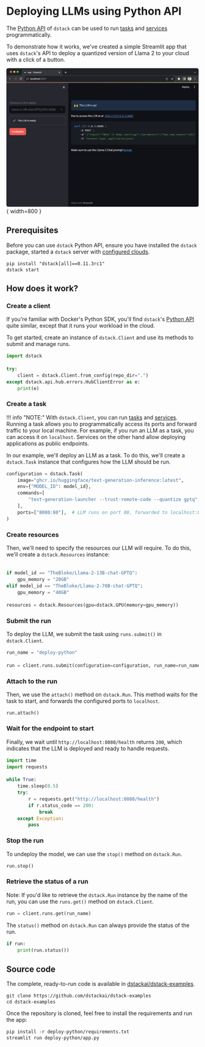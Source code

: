 # Deploying LLMs using Python API

The [Python API](../docs/reference/api/python/index.md) of `dstack` can be used to run [tasks](../docs/guides/tasks.md) and [services](../docs/guides/services.md) programmatically.

To demonstrate how it works, we've created a simple Streamlit app that uses `dstack`'s API to deploy a quantized 
version of Llama 2 to your cloud with a click of a button.

![](images/python-api/dstack-python-api-streamlit-example.png){ width=800 }

## Prerequisites

Before you can use `dstack` Python API, ensure you have installed the `dstack` package, 
started a `dstack` server with [configured clouds](../docs/guides/clouds.md).
    
```shell
pip install "dstack[all]==0.11.3rc1"  
dstack start
```

## How does it work?

### Create a client

If you're familiar with Docker's Python SDK, you'll find `dstack`'s [Python API](../docs/reference/api/python/index.md) 
quite similar, except that it runs your workload in the cloud.

To get started, create an instance of `dstack.Client` and use its methods to submit and manage runs.

```python
import dstack

try:
    client = dstack.Client.from_config(repo_dir=".")
except dstack.api.hub.errors.HubClientError as e:
    print(e)
```

### Create a task

!!! info "NOTE:"
    With `dstack.Client`, you can run [tasks](../docs/guides/tasks.md) and [services](../docs/guides/services.md).
    Running a task allows you to programmatically access its ports and
    forward traffic to your local machine. For example, if you run an LLM as a task, you can access it on `localhost`.
    Services on the other hand allow deploying applications as public endpoints.

In our example, we'll deploy an LLM as a task. To do this, we'll create a `dstack.Task` instance that configures how the
LLM should be run.

```python
configuration = dstack.Task(
    image="ghcr.io/huggingface/text-generation-inference:latest",
    env={"MODEL_ID": model_id},
    commands=[
        "text-generation-launcher --trust-remote-code --quantize gptq",
    ],
    ports=["8080:80"],  # LLM runs on port 80, forwarded to localhost:8080
)
```

### Create resources

Then, we'll need to specify the resources our LLM will require. To do this, we'll create a `dstack.Resources` instance:

```python

if model_id == "TheBloke/Llama-2-13B-chat-GPTQ":
    gpu_memory = "20GB"
elif model_id == "TheBloke/Llama-2-70B-chat-GPTQ":
    gpu_memory = "40GB"

resources = dstack.Resources(gpu=dstack.GPU(memory=gpu_memory))
```

### Submit the run

To deploy the LLM, we submit the task using `runs.submit()` in `dstack.Client`.

```python
run_name = "deploy-python"

run = client.runs.submit(configuration=configuration, run_name=run_name, resources=resources)
```

### Attach to the run

Then, we use the `attach()` method on `dstack.Run`. This method waits for the task to start, 
and forwards the configured ports to `localhost`.

```
run.attach()
```

### Wait for the endpoint to start

Finally, we wait until `http://localhost:8080/health` returns `200`, which indicates that the LLM is deployed and ready to
handle requests.

```python
import time
import requests

while True:
    time.sleep(0.5)
    try:
        r = requests.get("http://localhost:8080/health")
        if r.status_code == 200:
            break
    except Exception:
        pass
```

### Stop the run

To undeploy the model, we can use the `stop()` method on `dstack.Run`.

```python
run.stop()
```

### Retrieve the status of a run

Note: If you'd like to retrieve the `dstack.Run` instance by the name of the run,
you can use the `runs.get()` method on `dstack.Client`.

```python
run = client.runs.get(run_name)
```

The `status()` method on `dstack.Run` can always provide the status of the run.

```python
if run:
    print(run.status())
```

## Source code
    
The complete, ready-to-run code is available in [dstackai/dstack-examples](https://github.com/dstackai/dstack-examples).

```shell
git clone https://github.com/dstackai/dstack-examples
cd dstack-examples
```

Once the repository is cloned, feel free to install the requirements and run the app:

```
pip install -r deploy-python/requirements.txt
streamlit run deploy-python/app.py
```